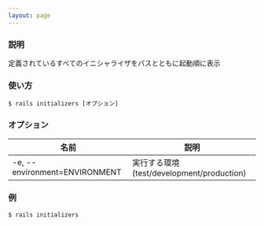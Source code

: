 ```yaml
---
layout: page
---
```


### 説明

定義されているすべてのイニシャライザをパスとともに起動順に表示

### 使い方

    $ rails initializers [オプション]

### オプション

| 名前                          | 説明                                      |
| ----------------------------- | ----------------------------------------- |
| -e, --environment=ENVIRONMENT | 実行する環境(test/development/production) |

### 例

    $ rails initializers
